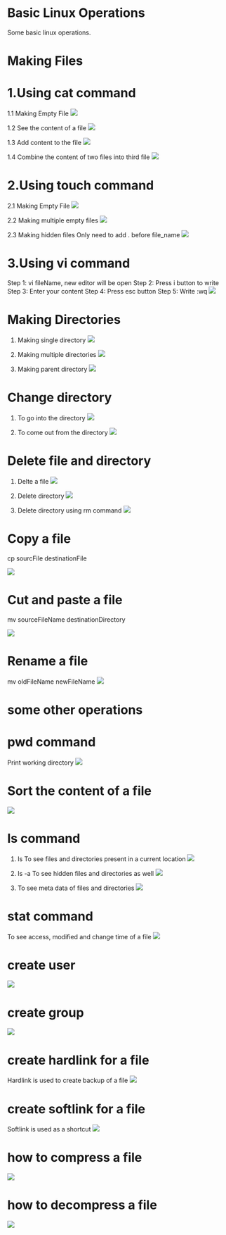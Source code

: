 # Basic Linux Operations
Some basic linux operations.

# Making Files 

# 1.Using cat command
1.1 Making Empty File
![](LinuxOperationImages/emptyFileCat.PNG)

1.2 See  the content of a file
![](LinuxOperationImages/seeContentFileCat.PNG)

1.3 Add content to the file
![](LinuxOperationImages/appendContentFileCat.PNG)

1.4 Combine the content of two files into third file
![](LinuxOperationImages/addTwoFileCat.PNG)

# 2.Using touch command
2.1 Making Empty File
![](LinuxOperationImages/emptyFileTouch.PNG)

2.2 Making multiple empty files
![](LinuxOperationImages/multipleFileTouch.PNG)

2.3 Making hidden files
Only need to add . before file_name
![](LinuxOperationImages/hiddenFileTouch.PNG)

# 3.Using  vi command
Step 1: vi fileName, new editor will be open
Step 2: Press i button to write
Step 3: Enter your content
Step 4: Press esc button
Step 5: Write :wq
![](LinuxOperationImages/fileVI.PNG)

# Making Directories
1. Making single directory
![](LinuxOperationImages/makeDir.PNG)

2. Making multiple directories
![](LinuxOperationImages/multipleDir.PNG)

3. Making parent directory
![](LinuxOperationImages/parentDir.PNG)

# Change directory
1. To go into the directory
![](LinuxOperationImages/cd.PNG)

2. To come out from the directory
![](LinuxOperationImages/previousDir.PNG)

# Delete file and directory
1. Delte a file
![](LinuxOperationImages/deleteFile.PNG)

2. Delete directory 
![](LinuxOperationImages/removeDir.PNG)

3. Delete directory using rm command
![](LinuxOperationImages/removeDirUsing_rm.PNG)

# Copy a file
cp sourcFile destinationFile

![](LinuxOperationImages/copyFile.PNG)

# Cut and paste a file
mv sourceFileName destinationDirectory

![](LinuxOperationImages/cutAndPasteFile.PNG)

# Rename a file
mv oldFileName newFileName
![](LinuxOperationImages/renameFile.PNG)

# some other operations

# pwd command
Print working directory
![](LinuxOperationImages/pwd.PNG)

# Sort the content of a file
![](LinuxOperationImages/sort.PNG)

# ls command
1. ls 
To see files and directories present in a current location
![](LinuxOperationImages/ls.PNG)

2. ls -a
To see hidden files and directories as well
![](LinuxOperationImages/seeHiddenFilesAndDir.PNG)

3. To see meta data of files and directories
![](LinuxOperationImages/detailLS.PNG)

# stat command
To see access, modified and change time of a file
![](LinuxOperationImages/stat.PNG)

# create user
![](LinuxOperationImages/createUser.PNG)

# create group
![](LinuxOperationImages/createGroup.PNG)

# create hardlink for a file
Hardlink is used to create backup of a file
![](LinuxOperationImages/backupFile.PNG)

# create softlink for a file
Softlink is used as a shortcut
![](LinuxOperationImages/shortcut.PNG)

# how to compress a file
![](LinuxOperationImages/compressFile.PNG)

# how to decompress a file
![](LinuxOperationImages/unzipFile.PNG)

 
